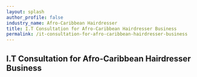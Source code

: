 ```yaml
---
layout: splash 
author_profile: false 
industry_name: Afro-Caribbean Hairdresser
title: I.T Consultation for Afro-Caribbean Hairdresser Business
permalink: /it-consultation-for-afro-caribbean-hairdresser-business
---
```


## I.T Consultation for Afro-Caribbean Hairdresser Business